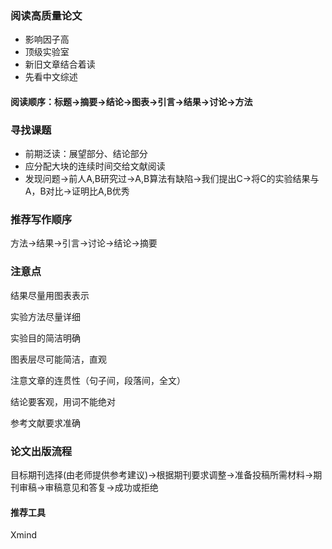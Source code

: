 ### 阅读高质量论文

- 影响因子高
- 顶级实验室
- 新旧文章结合着读
- 先看中文综述

#### 阅读顺序：标题->摘要->结论->图表->引言->结果->讨论->方法

### 寻找课题

- 前期泛读：展望部分、结论部分
- 应分配大块的连续时间交给文献阅读
- 发现问题->前人A,B研究过->A,B算法有缺陷->我们提出C->将C的实验结果与A，B对比->证明比A,B优秀

### 推荐写作顺序

方法->结果->引言->讨论->结论->摘要 

### 注意点

结果尽量用图表表示

实验方法尽量详细

实验目的简洁明确

图表层尽可能简洁，直观

注意文章的连贯性（句子间，段落间，全文）

结论要客观，用词不能绝对

参考文献要求准确

### 论文出版流程

目标期刊选择(由老师提供参考建议)->根据期刊要求调整->准备投稿所需材料->期刊审稿->审稿意见和答复->成功或拒绝

#### 推荐工具

Xmind
